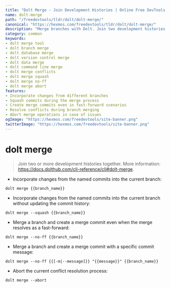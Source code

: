 ```yaml
---
title: "Dolt Merge - Join Development Histories | Online Free DevTools by Hexmos"
name: dolt-merge
path: "/freedevtools/tldr/dolt/dolt-merge/"
canonical: "https://hexmos.com/freedevtools/tldr/dolt/dolt-merge/"
description: "Merge branches with Dolt. Join two development histories together using Dolt merge. Resolve conflicts and manage commit history. Free online tool, no registration required."
category: common
keywords:
- dolt merge tool
- dolt branch merge
- dolt database merge
- dolt version control merge
- dolt data merge
- dolt command line merge
- dolt merge conflicts
- dolt merge squash
- dolt merge no-ff
- dolt merge abort
features:
- Incorporate changes from different branches
- Squash commits during the merge process
- Create merge commits even in fast-forward scenarios
- Resolve conflicts during branch merging
- Abort merge operations in case of issues
ogImage: "https://hexmos.com/freedevtools/site-banner.png"
twitterImage: "https://hexmos.com/freedevtools/site-banner.png"
---
```


# dolt merge

> Join two or more development histories together.
> More information: <https://docs.dolthub.com/cli-reference/cli#dolt-merge>.

- Incorporate changes from the named commits into the current branch:

`dolt merge {{branch_name}}`

- Incorporate changes from the named commits into the current branch without updating the commit history:

`dolt merge --squash {{branch_name}}`

- Merge a branch and create a merge commit even when the merge resolves as a fast-forward:

`dolt merge --no-ff {{branch_name}}`

- Merge a branch and create a merge commit with a specific commit message:

`dolt merge --no-ff {{[-m|--message]}} "{{message}}" {{branch_name}}`

- Abort the current conflict resolution process:

`dolt merge --abort`
